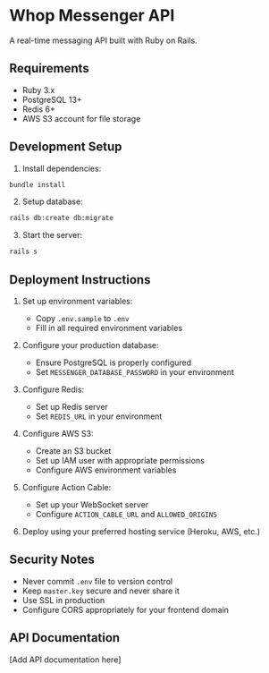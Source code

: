 # Whop Messenger API

A real-time messaging API built with Ruby on Rails.

## Requirements

- Ruby 3.x
- PostgreSQL 13+
- Redis 6+
- AWS S3 account for file storage

## Development Setup

1. Install dependencies:

```bash
bundle install
```

2. Setup database:

```bash
rails db:create db:migrate
```

3. Start the server:

```bash
rails s
```

## Deployment Instructions

1. Set up environment variables:

   - Copy `.env.sample` to `.env`
   - Fill in all required environment variables

2. Configure your production database:

   - Ensure PostgreSQL is properly configured
   - Set `MESSENGER_DATABASE_PASSWORD` in your environment

3. Configure Redis:

   - Set up Redis server
   - Set `REDIS_URL` in your environment

4. Configure AWS S3:

   - Create an S3 bucket
   - Set up IAM user with appropriate permissions
   - Configure AWS environment variables

5. Configure Action Cable:

   - Set up your WebSocket server
   - Configure `ACTION_CABLE_URL` and `ALLOWED_ORIGINS`

6. Deploy using your preferred hosting service (Heroku, AWS, etc.)

## Security Notes

- Never commit `.env` file to version control
- Keep `master.key` secure and never share it
- Use SSL in production
- Configure CORS appropriately for your frontend domain

## API Documentation

[Add API documentation here]
